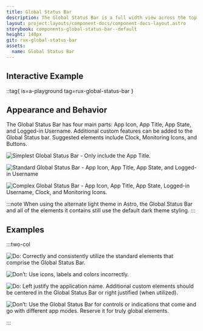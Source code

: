 ```yaml
---
title: Global Status Bar
description: The Global Status Bar is a full width view across the top of an application — an area commonly reserved for global status, global command and top-level navigation.
layout: project:layouts/component-docs/component-docs-layout.astro
storybook: components-global-status-bar--default
height: 140px
git: rux-global-status-bar
assets:
  name: Global Status Bar
---
```


## Interactive Example

::tag{ is=a-playground tag=rux-global-status-bar }

## Appearance and Behavior

The Global Status Bar has four main parts: App Icon, App Title, App State, and Logged-in Username. Additional custom features can be added to the Global Status bar. Suggested elements include Clock, Monitoring Icons, and Buttons.

![Simplest Global Status Bar - Only include the App Title.](/img/components/global-status-bar/global-status-simple.webp 'Simplest Global Status Bar - Only include the App Title.')

![Standard Global Status Bar - App Icon, App Title, App State, and Logged-in Username](/img/components/global-status-bar/global-status-standard.webp 'Standard Global Status Bar - App Icon, App Title, App State, and Logged-in Username')

![Complex Global Status Bar - App Icon, App Title, App State, Logged-in Username, Clock, and Monitoring Icons.](/img/components/global-status-bar/global-status-complex.webp 'Complex Global Status Bar - App Icon, App Title, App State, Logged-in Username, Clock, and Monitoring Icons.')

:::note
When using the alternate light theme in Astro, the Global Status Bar and all of the elements it contains still use the default dark theme styling.
:::

## Examples

:::two-col

![Do: Correctly and consistently utilize the standard elements that comprise the Global Status Bar.](/img/components/global-status-bar/global-status-do-1.webp 'Do: Correctly and consistently utilize the standard elements that comprise the Global Status Bar.')

![Don’t: Use icons, labels and colors incorrectly.](/img/components/global-status-bar/global-status-dont-1.webp 'Don’t: Use icons, labels, and colors incorrectly.')

![Do: Left justify the application name. Additional custom elements should be centered in the Global Status Bar or right justified (when utilized).](/img/components/global-status-bar/global-status-do-2.webp 'Do: Left justify the application name and Top Level Nav (when utilized). Right justify Icons and Emergency Shut Off (when utilized).')

![Don’t: Use the Global Status Bar for controls or indications that come and go with different app modes. Reserve it for truly global elements.](/img/components/global-status-bar/global-status-dont-2.webp 'Don’t: Use the Global Status Bar for controls or indications that come and go with different app modes. Reserve it for truly global elements.')

:::

